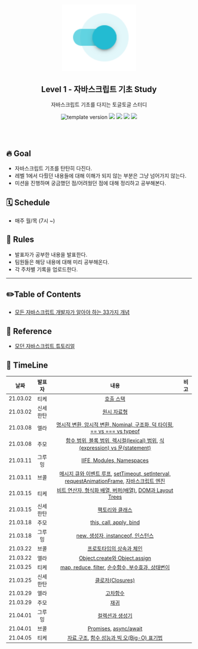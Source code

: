 <p align="middle" >
  <img width="200px;" src="./src/images/toggle-toggle.png"/>
</p>
<h2 align="middle">Level 1 - 자바스크립트 기초 Study</h2>
<p align="middle">자바스크립트 기초를 다지는 토글토글 스터디</p>
<p align="middle">
<img src="https://img.shields.io/badge/version-1.0.0-blue?style=flat-square" alt="template version"/>
<img src="https://img.shields.io/badge/language-html-red.svg?style=flat-square"/>
<img src="https://img.shields.io/badge/language-css-blue.svg?style=flat-square"/>
<img src="https://img.shields.io/badge/language-js-yellow.svg?style=flat-square"/>
<a href="https://github.com/daybrush/moveable/blob/master/LICENSE" target="_blank">
  <img src="https://img.shields.io/github/license/daybrush/moveable.svg?style=flat-square&label=license&color=08CE5D"/>
  </a>
</p>
<br/>
<br/>

## 🔥 Goal

- 자바스크립트 기초를 탄탄히 다진다.
- 레벨 1에서 다뤘던 내용들에 대해 이해가 되지 않는 부분은 그냥 넘어가지 않는다.
- 미션을 진행하며 궁금했던 점/어려웠던 점에 대해 정리하고 공부해본다.

## 🗓 Schedule

- 매주 월/목 (7시 ~)

## 📝 Rules

- 발표자가 공부한 내용을 발표한다.
- 팀원들은 해당 내용에 대해 미리 공부해온다.
- 각 주차별 기록을 업로드한다.

---

## ✏️Table of Contents

- [모든 자바스크립트 개발자가 알아야 하는 33가지 개념](https://github.com/yjs03057/33-js-concepts#6-%ED%95%A8%EC%88%98-%EB%B2%94%EC%9C%84-%EB%B8%94%EB%A1%9D-%EB%B2%94%EC%9C%84-%EB%A0%89%EC%8B%9C%EC%BB%AClexical-%EB%B2%94%EC%9C%84)

## 📙 Reference

- [모던 자바스크립트 튜토리얼](https://ko.javascript.info/)

## 🐛 TimeLine

|   날짜   |  발표자  |                                                                                                                                     내용                                                                                                                                     | 비고 |
| :------: | :------: | :--------------------------------------------------------------------------------------------------------------------------------------------------------------------------------------------------------------------------------------------------------------------------: | :--: |
| 21.03.02 |   티케   | [호출 스택](https://github.com/yjs03057/33-js-concepts#1-%ED%98%B8%EC%B6%9C-%EC%8A%A4%ED%83%9D)|      |
| 21.03.02 | 신세한탄  |[원시 자료형](https://github.com/yjs03057/33-js-concepts#2-원시-자료형)|      |
| 21.03.08 |   엘라   |[명시적 변환, 암시적 변환, Nominal, 구조화, 덕 타이핑](https://github.com/yjs03057/33-js-concepts#4-%EB%AA%85%EC%8B%9C%EC%A0%81-%EB%B3%80%ED%99%98-%EC%95%94%EC%8B%9C%EC%A0%81-%EB%B3%80%ED%99%98-nominal-%EA%B5%AC%EC%A1%B0%ED%99%94-%EB%8D%95-%ED%83%80%EC%9D%B4%ED%95%91), [== vs === vs typeof](https://github.com/yjs03057/33-js-concepts#5--vs--vs-typeof)  |      |
| 21.03.08 |   주모   |[함수 범위, 블록 범위, 렉시컬(lexical) 범위](https://github.com/yjs03057/33-js-concepts#6-%ED%95%A8%EC%88%98-%EB%B2%94%EC%9C%84-%EB%B8%94%EB%A1%9D-%EB%B2%94%EC%9C%84-%EB%A0%89%EC%8B%9C%EC%BB%AClexical-%EB%B2%94%EC%9C%84), [식(expression) vs 문(statement)](https://github.com/yjs03057/33-js-concepts#7-%EC%8B%9Dexpression-vs-%EB%AC%B8statement) |      |
| 21.03.11 |  그루밍  |[IIFE, Modules, Namespaces](https://github.com/yjs03057/33-js-concepts#8-iife-modules-namespaces)  |      |
| 21.03.11 |   브콜   |[메시지 큐와 이벤트 루프](https://github.com/yjs03057/33-js-concepts#9-%EB%A9%94%EC%8B%9C%EC%A7%80-%ED%81%90%EC%99%80-%EC%9D%B4%EB%B2%A4%ED%8A%B8-%EB%A3%A8%ED%94%84), [setTimeout, setInterval, requestAnimationFrame](https://github.com/yjs03057/33-js-concepts#10-settimeout-setinterval-requestanimationframe), [자바스크립트 엔진](https://github.com/yjs03057/33-js-concepts#11-%EC%9E%90%EB%B0%94%EC%8A%A4%ED%81%AC%EB%A6%BD%ED%8A%B8-%EC%97%94%EC%A7%84) |      |
| 21.03.15 |   티케    |[비트 연산자, 형식화 배열, 버퍼(배열)](https://github.com/yjs03057/33-js-concepts#12-%EB%B9%84%ED%8A%B8-%EC%97%B0%EC%82%B0%EC%9E%90-%ED%98%95%EC%8B%9D%ED%99%94-%EB%B0%B0%EC%97%B4-%EB%B2%84%ED%8D%BC%EB%B0%B0%EC%97%B4), [DOM과 Layout Trees](https://github.com/yjs03057/33-js-concepts#13-dom%EA%B3%BC-layout-trees) |      |
| 21.03.15 |  신세한탄  |[팩토리와 클래스](https://github.com/yjs03057/33-js-concepts#14-%ED%8C%A9%ED%86%A0%EB%A6%AC%EC%99%80-%ED%81%B4%EB%9E%98%EC%8A%A4)  |      |
| 21.03.18 |   주모   |[this, call, apply, bind](https://github.com/yjs03057/33-js-concepts#15-this-call-apply-bind) |      |
| 21.03.18 |  그루밍   |[new, 생성자, instanceof, 인스턴스](https://github.com/yjs03057/33-js-concepts#16-new-%EC%83%9D%EC%84%B1%EC%9E%90-instanceof-%EC%9D%B8%EC%8A%A4%ED%84%B4%EC%8A%A4) |      |
| 21.03.22 |  브콜  |[프로토타입의 상속과 체인](https://github.com/yjs03057/33-js-concepts#17-%ED%94%84%EB%A1%9C%ED%86%A0%ED%83%80%EC%9E%85%EC%9D%98-%EC%83%81%EC%86%8D%EA%B3%BC-%EC%B2%B4%EC%9D%B8)  |      |
| 21.03.22 |   엘라   |[Object.create와 Object.assign](https://github.com/yjs03057/33-js-concepts#18-objectcreate%EC%99%80-objectassign) |      |
| 21.03.25 |   티케    |[map, reduce, filter](https://github.com/yjs03057/33-js-concepts#19-map-reduce-filter), [순수함수, 부수효과, 상태변이](https://github.com/yjs03057/33-js-concepts#20-%EC%88%9C%EC%88%98%ED%95%A8%EC%88%98-%EB%B6%80%EC%88%98%ED%9A%A8%EA%B3%BC-%EC%83%81%ED%83%9C%EB%B3%80%EC%9D%B4) |      |
| 21.03.25 |  신세한탄  |[클로저(Closures)](https://github.com/yjs03057/33-js-concepts#21-%ED%81%B4%EB%A1%9C%EC%A0%80closures)  |      |
| 21.03.29 |   엘라   |[고차함수](https://github.com/yjs03057/33-js-concepts#22-%EA%B3%A0%EC%B0%A8%ED%95%A8%EC%88%98) |      |
| 21.03.29 |   주모   |[재귀](https://github.com/yjs03057/33-js-concepts#23-%EC%9E%AC%EA%B7%80) |      |
| 21.04.01 |  그루밍  |[컬렉션과 생성기](https://github.com/yjs03057/33-js-concepts#24-%EC%BB%AC%EB%A0%89%EC%85%98%EA%B3%BC-%EC%83%9D%EC%84%B1%EA%B8%B0)  |      |
| 21.04.01 |   브콜   |[Promises](https://github.com/yjs03057/33-js-concepts#25-promises), [async/await](https://github.com/yjs03057/33-js-concepts#26-asyncawait)|      |
| 21.04.05 |   티케    |[자료 구조](https://github.com/yjs03057/33-js-concepts#27-%EC%9E%90%EB%A3%8C-%EA%B5%AC%EC%A1%B0), [함수 성능과 빅 오(Big-O) 표기법](https://github.com/yjs03057/33-js-concepts#28-%ED%95%A8%EC%88%98-%EC%84%B1%EB%8A%A5%EA%B3%BC-%EB%B9%85-%EC%98%A4big-o-%ED%91%9C%EA%B8%B0%EB%B2%95) |      |

